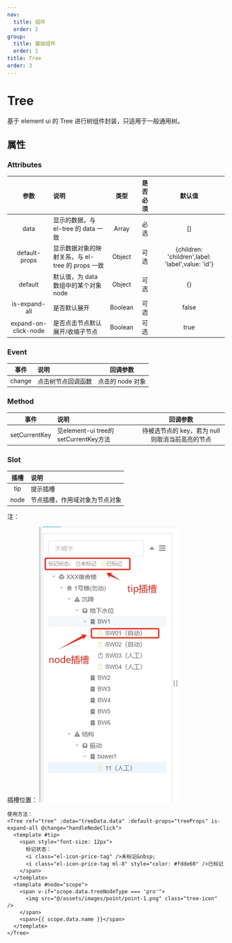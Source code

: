 ```yaml
---
nav:
  title: 组件
  order: 2
group:
  title: 基础组件
  order: 1
title: Tree
order: 3
---
```


# Tree

基于 element ui 的 Tree 进行树组件封装，只适用于一般通用树。

## 属性

### Attributes

|     参数     | 说明                                             |  类型   | 是否必须 |                      默认值                       |
| :----------: | :----------------------------------------------- | :-----: | :------: | :-----------------------------------------------: |
|     data     | 显示的数据，与 el-tree 的 data 一致              |  Array  |   必选   |                        []                         |
| default-props | 显示数据对象的映射关系，与 el-tree 的 props 一致 | Object  |   可选   | {children: 'children',label: 'label',value: 'id'} |
|   default    | 默认值，为 data 数组中的某个对象 node            | Object  |   可选   |                        {}                         |
| is-expand-all  | 是否默认展开                                     | Boolean |   可选   |                       false                       |
| expand-on-click-node | 是否点击节点默认展开/收缩子节点              | Boolean |   可选   |                       true                       |

### Event

|  事件  | 说明               |     回调参数     |
| :----: | :----------------- | :--------------: |
| change | 点击树节点回调函数 | 点击的 node 对象 |

### Method

|  事件  | 说明               |     回调参数     |
| :----: | :----------------- | :--------------: |
| setCurrentKey | 见element-ui tree的setCurrentKey方法 | 待被选节点的 key，若为 null 则取消当前高亮的节点 |

### Slot
|     插槽      | 说明                                   |
| :-----------: | :------------------------------------- |
|  tip   | 提示插槽               |
| node | 节点插槽，作用域对象为节点对象                       |

注：

插槽位置：
![pie-1](../assets/base-component/tree-slot.png)

```
使用方法：
<Tree ref="tree" :data="treeData.data" :default-props="treeProps" is-expand-all @change="handleNodeClick">
  <template #tip>
    <span style="font-size: 12px">
      标记状态：
      <i class="el-icon-price-tag" />未标记&nbsp;
      <i class="el-icon-price-tag ml-8" style="color: #fdde60" />已标记
    </span>
  </template>
  <template #node="scope">
    <span v-if="scope.data.treeNodeType === 'pro'">
      <img src="@/assets/images/point/point-1.png" class="tree-icon" />
    </span>
    <span>{{ scope.data.name }}</span>
  </template>
</Tree>
```
